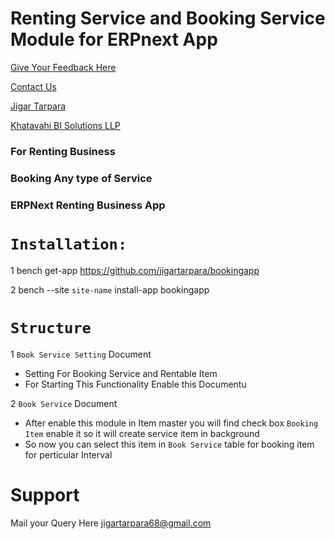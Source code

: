 # Renting Service and Booking Service Module for ERPnext App

[Give Your Feedback Here](https://khatavahi.in/app-feedback/new)

[Contact Us](mailto:jigartarpara@khatavahi.in)

[Jigar Tarpara](https://jigartarpara.com/)

[Khatavahi BI Solutions LLP](https://khatavahi.in/)


### For Renting Business

### Booking Any type of Service

### ERPNext Renting Business App
# `Installation:`
1 bench get-app https://github.com/jigartarpara/bookingapp

2 bench --site `site-name` install-app bookingapp
# `Structure`
1 `Book Service Setting` Document
- Setting For Booking Service and Rentable Item
- For Starting This Functionality Enable this Documentu

2 `Book Service` Document
- After enable this module in Item master you will find check box `Booking Item` enable it so it will create service item in background
- So now you can select this item in `Book Service` table for booking item for perticular Interval

# Support
Mail your Query Here [jigartarpara68@gmail.com](mail_to:jigartarpara68@gmail.com)
